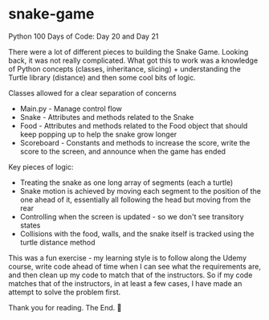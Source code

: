 # snake-game
Python 100 Days of Code: Day 20 and Day 21

There were a lot of different pieces to building the Snake Game. Looking back, it was not really complicated. 
What got this to work was a knowledge of Python concepts (classes, inheritance, slicing) + understanding the Turtle library (distance) and then some cool bits of logic. 

Classes allowed for a clear separation of concerns
* Main.py - Manage control flow 
* Snake - Attributes and methods related to the Snake
* Food -  Attributes and methods related to the Food object that should keep popping up to help the snake grow longer
* Scoreboard - Constants and methods to increase the score, write the score to the screen, and announce when the game has ended

Key pieces of logic: 
* Treating the snake as one long array of segments (each a turtle)
* Snake motion is achieved by moving each segment to the position of the one ahead of it, essentially all following the head but moving from the rear
* Controlling when the screen is updated - so we don't see transitory states
* Collisions with the food, walls, and the snake itself is tracked using the turtle distance method


This was a fun exercise - my learning style is to follow along the Udemy course, write code ahead of time when I can see what the requirements are, and then clean up my code 
to match that of the instructors. So if my code matches that of the instructors, in at least a few cases, I have made an attempt to solve the problem first. 

Thank you for reading. The End. 🐍
